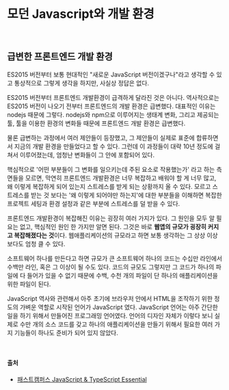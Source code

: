 # 모던 Javascript와 개발 환경

<br />

## 급변한 프론트엔드 개발 환경

ES2015 버전부터 보통 현대적인 "새로운 JavaScript 버전이겠구나"라고 생각할 수 있고 통상적으로 그렇게 생각을 하지만, 사실상 정답은 없다.

ES2015 버전부터 프론트엔드 개발환경이 급격하게 달라진 것은 아니다. 역사적으로는 ES2015 버전이 나오기 전부터 프론트엔드의 개발 환경은 급변했다. 대표적인 이유는 nodejs 때문에 그렇다. nodejs와 npm으로 이루어지는 생태계 변화, 그리고 제공되는 툴, 툴을 이용한 환경의 변화들 때문에 프론트엔드 개발 환경은 급변했다.

물론 급변하는 과정에서 여러 제안들이 등장했고, 그 제안들이 실제로 표준에 합류하면서 지금의 개발 환경을 만들었다고 할 수 있다. 그런데 이 과정들이 대략 10년 정도에 걸쳐서 이루어졌는데, 엄청난 변화들이 그 안에 포함되어 있다.

핵심적으로 '어떤 부분들이 그 변화를 일으키는데 주된 요소로 작용했는가' 라고 하는 측면들을 모르면, 막연히 프론트엔드 개발환경은 너무 복잡하고 배워야 할 게 너무 많고, 왜 이렇게 복잡하게 되어 있는지 스트레스를 받게 되는 상황까지 올 수 있다. 모르고 스트레스를 받는 것 보다는 '왜 이렇게 되어야만 하는지'에 대한 부분들을 이해하면 복잡한 프로젝트 세팅과 환경 설정과 같은 부분에 스트레스를 덜 받을 수 있다.

프론트엔드 개발환경이 복잡해진 이유는 굉장히 여러 가지가 있다. 그 원인을 모두 알 필요는 없고, 핵심적인 원인 한 가지만 알면 된다. 그것은 바로 **웹앱의 규모가 굉장히 커지고 복잡해졌다는 것**이다. 웹애플리케이션의 규모라고 하면 보통 생각하는 그 상상 이상보다도 엄청 클 수 있다.

소프트웨어 하나를 만든다고 하면 규모가 큰 소프트웨어 하나의 코드는 수십만 라인에서 수백만 라인, 혹은 그 이상이 될 수도 있다. 코드의 규모도 그렇지만 그 코드가 하나의 파일에 다 들어가 있을 수 없기 때문에 수백, 수천 개의 파일이 단 하나의 애플리케이션을 위한 파일이 된다.

JavaScript 역사와 관련해서 아주 초기에 브라우저 안에서 HTML을 조작하기 위한 정도의 가벼운 역할로 시작된 언어가 JavaScript 였다. JavaScript 언어는 아주 간단한 일을 하기 위해서 만들어진 프로그래밍 언어였다. 언어의 디자인 자체가 이렇다 보니 실제로 수만 개의 소스 코드를 갖고 하나의 애플리케이션을 만들기 위해서 필요한 여러 가지 기능들이 하나도 준비가 되어 있지 않았다.

<br />

#### 출처

- [패스트캠퍼스 JavaScript & TypeScript Essential](https://fastcampus.co.kr/dev_academy_kmt1)

